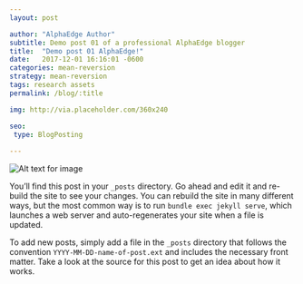 ```yaml
---
layout: post

author: "AlphaEdge Author"
subtitle: Demo post 01 of a professional AlphaEdge blogger
title:  "Demo post 01 AlphaEdge!"
date:   2017-12-01 16:16:01 -0600
categories: mean-reversion
strategy: mean-reversion
tags: research assets
permalink: /blog/:title

img: http://via.placeholder.com/360x240

seo:
 type: BlogPosting
 
---
```



![Alt text for image](http://via.placeholder.com/1360x540 "Image Title Text 1")


You’ll find this post in your `_posts` directory. Go ahead and edit it and re-build the site to see your changes. You can rebuild the site in many different ways, but the most common way is to run `bundle exec jekyll serve`, which launches a web server and auto-regenerates your site when a file is updated.

To add new posts, simply add a file in the `_posts` directory that follows the convention `YYYY-MM-DD-name-of-post.ext` and includes the necessary front matter. Take a look at the source for this post to get an idea about how it works.